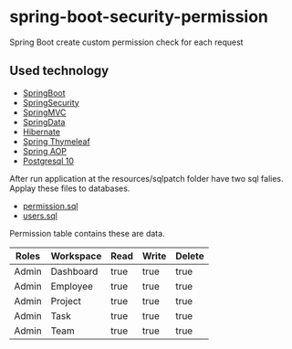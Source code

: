 # spring-boot-security-permission
Spring Boot create custom permission check for each request

## Used technology
* [SpringBoot](https://spring.io/projects/spring-boot)
* [SpringSecurity](https://spring.io/projects/spring-security)
* [SpringMVC](https://docs.spring.io/spring/docs/current/spring-framework-reference/web.html)
* [SpringData](https://spring.io/projects/spring-data)
* [Hibernate](http://hibernate.org/orm/documentation/5.3/)
* [Spring Thymeleaf](https://www.thymeleaf.org/documentation.html)
* [Spring AOP](https://docs.spring.io/spring-framework/docs/current/spring-framework-reference/core.html#aop)
* [Postgresql 10](https://www.postgresql.org/docs/10/static/)

After run application at the resources/sqlpatch folder have two sql falies. Applay these files to databases.

* [permission.sql](https://github.com/Dilsh0d/spring-boot-security-permission/blob/master/src/main/resources/sqlpatch/permission.sql)
* [users.sql](https://github.com/Dilsh0d/spring-boot-security-permission/blob/master/src/main/resources/sqlpatch/users.sql)

Permission table contains these are data.

| Roles  | Workspace | Read | Write | Delete |
| ------ | --------- |------|-------|--------|
| Admin  | Dashboard | true | true | true |
| Admin  | Employee | true | true | true |
| Admin  | Project | true | true | true |
| Admin  | Task | true | true | true |
| Admin  | Team | true | true | true |
